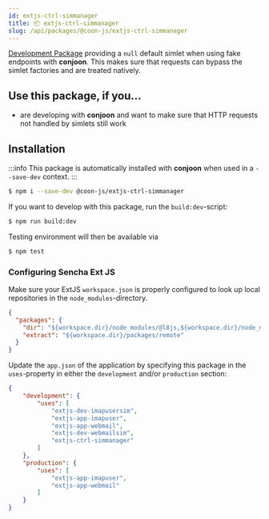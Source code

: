 ```yaml
---
id: extjs-ctrl-simmanager
title: 📦 extjs-ctrl-simmanager
slug: /api/packages/@coon-js/extjs-ctrl-simmanager
---
```


[Development Package](/docs/packages/overview.md#development-packages) providing a `null` default simlet when using fake endpoints with **conjoon**. This makes sure that requests can bypass the simlet factories and are treated natively.

## Use this package, if you...
- are developing with **conjoon** and want to make sure that HTTP requests not handled by simlets still work

## Installation

:::info
This package is automatically installed with **conjoon** when used in a `--save-dev` context.
:::

```bash
$ npm i --save-dev @coon-js/extjs-ctrl-simmanager
```

If you want to develop with this package, run the `build:dev`-script:
```bash
$ npm run build:dev
```
Testing environment will then be available via

```bash
$ npm test
```

### Configuring Sencha Ext JS
Make sure your ExtJS `workspace.json` is properly configured to look up local repositories in the `node_modules`-directory.

```json title=workspace.json
{
  "packages": {
    "dir": "${workspace.dir}/node_modules/@l8js,${workspace.dir}/node_modules/@conjoon,...",
    "extract": "${workspace.dir}/packages/remote"
  }
}
```

Update the `app.json` of the application by specifying this package in the `uses`-property in either the `development` and/or `production` section:


```json title=app.json
{
    "development": {
        "uses": [
            "extjs-dev-imapusersim",
            "extjs-app-imapuser",
            "extjs-app-webmail",
            "extjs-dev-webmailsim",
            "extjs-ctrl-simmanager"
        ]
    },
    "production": {
        "uses": [
            "extjs-app-imapuser",
            "extjs-app-webmail"
        ]
    }
}
```
